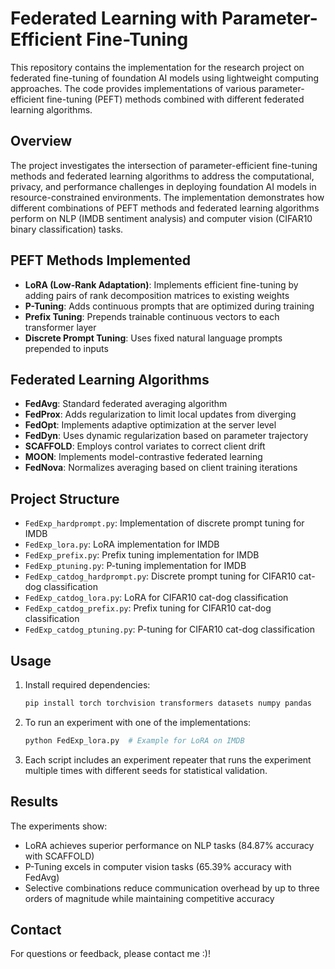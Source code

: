 # Federated Learning with Parameter-Efficient Fine-Tuning

This repository contains the implementation for the research project on federated fine-tuning of foundation AI models using lightweight computing approaches. The code provides implementations of various parameter-efficient fine-tuning (PEFT) methods combined with different federated learning algorithms.

## Overview

The project investigates the intersection of parameter-efficient fine-tuning methods and federated learning algorithms to address the computational, privacy, and performance challenges in deploying foundation AI models in resource-constrained environments. The implementation demonstrates how different combinations of PEFT methods and federated learning algorithms perform on NLP (IMDB sentiment analysis) and computer vision (CIFAR10 binary classification) tasks.

## PEFT Methods Implemented

- **LoRA (Low-Rank Adaptation)**: Implements efficient fine-tuning by adding pairs of rank decomposition matrices to existing weights
- **P-Tuning**: Adds continuous prompts that are optimized during training
- **Prefix Tuning**: Prepends trainable continuous vectors to each transformer layer
- **Discrete Prompt Tuning**: Uses fixed natural language prompts prepended to inputs

## Federated Learning Algorithms

- **FedAvg**: Standard federated averaging algorithm
- **FedProx**: Adds regularization to limit local updates from diverging
- **FedOpt**: Implements adaptive optimization at the server level
- **FedDyn**: Uses dynamic regularization based on parameter trajectory
- **SCAFFOLD**: Employs control variates to correct client drift
- **MOON**: Implements model-contrastive federated learning
- **FedNova**: Normalizes averaging based on client training iterations

## Project Structure

- `FedExp_hardprompt.py`: Implementation of discrete prompt tuning for IMDB
- `FedExp_lora.py`: LoRA implementation for IMDB
- `FedExp_prefix.py`: Prefix tuning implementation for IMDB
- `FedExp_ptuning.py`: P-tuning implementation for IMDB
- `FedExp_catdog_hardprompt.py`: Discrete prompt tuning for CIFAR10 cat-dog classification
- `FedExp_catdog_lora.py`: LoRA for CIFAR10 cat-dog classification
- `FedExp_catdog_prefix.py`: Prefix tuning for CIFAR10 cat-dog classification
- `FedExp_catdog_ptuning.py`: P-tuning for CIFAR10 cat-dog classification

## Usage

1. Install required dependencies:
   ```bash
   pip install torch torchvision transformers datasets numpy pandas
   ```

2. To run an experiment with one of the implementations:
   ```bash
   python FedExp_lora.py  # Example for LoRA on IMDB
   ```

3. Each script includes an experiment repeater that runs the experiment multiple times with different seeds for statistical validation.

## Results

The experiments show:
- LoRA achieves superior performance on NLP tasks (84.87% accuracy with SCAFFOLD)
- P-Tuning excels in computer vision tasks (65.39% accuracy with FedAvg)
- Selective combinations reduce communication overhead by up to three orders of magnitude while maintaining competitive accuracy

## Contact

For questions or feedback, please contact me :)!
